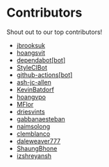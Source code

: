 # Contributors

Shout out to our top contributors!

- [jbrooksuk](https://api.github.com/users/jbrooksuk)
- [hoangsvit](https://api.github.com/users/hoangsvit)
- [dependabot[bot]](https://api.github.com/users/dependabot%5Bbot%5D)
- [StyleCIBot](https://api.github.com/users/StyleCIBot)
- [github-actions[bot]](https://api.github.com/users/github-actions%5Bbot%5D)
- [ash-jc-allen](https://api.github.com/users/ash-jc-allen)
- [KevinBatdorf](https://api.github.com/users/KevinBatdorf)
- [hoangvpo](https://api.github.com/users/hoangvpo)
- [MFlor](https://api.github.com/users/MFlor)
- [driesvints](https://api.github.com/users/driesvints)
- [gabbanaesteban](https://api.github.com/users/gabbanaesteban)
- [naimsolong](https://api.github.com/users/naimsolong)
- [clemblanco](https://api.github.com/users/clemblanco)
- [daleweaver777](https://api.github.com/users/daleweaver777)
- [ShaungBhone](https://api.github.com/users/ShaungBhone)
- [izshreyansh](https://api.github.com/users/izshreyansh)
